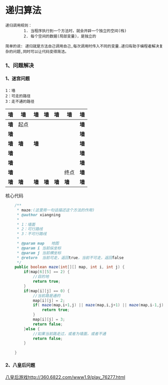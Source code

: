 # 递归算法



```
递归调用规则：
		1. 当程序执行到一个方法时，就会开辟一个独立的空间(栈)
		2. 每个空间的数据(局部变量)，是独立的
		
简单的说: 递归就是方法自己调用自己,每次调用时传入不同的变量.递归有助于编程者解决复杂的问题,同时可以让代码变得简洁。

```



### 1、问题解决

#### 1、迷宫问题

```
1：墙
2：可走的路径
3：走不通的路径
```

| 墙     | 墙     | 墙     | 墙     | 墙     | 墙     | 墙     |
| ------ | ------ | ------ | ------ | ------ | ------ | ------ |
| **墙** | 起点   |        |        |        |        | **墙** |
| **墙** |        |        |        |        |        | **墙** |
| **墙** | **墙** | **墙** |        |        |        | **墙** |
| **墙** |        |        |        |        |        | **墙** |
| **墙** |        |        |        |        |        | **墙** |
| **墙** |        |        |        |        | 终点   | **墙** |
| **墙** | **墙** | **墙** | **墙** | **墙** | **墙** | **墙** |

核心代码

```java
	/**
	 * maze:(这里用一句话描述这个方法的作用)
	 * @author xiangning
	 * 
	 * 1：墙面
	 * 2：可行路线
	 * 3：不可行路线
	 *
	 * @param map	地图
	 * @param i	当前纵坐标
	 * @param j	当前横坐标
	 * @return	当前可走，返回true，当前不可走，返回false
	 */
	public boolean maze(int[][] map, int i, int j) {
		if(map[6][5] == 2) {
            //目的地
			return true;
		}
		if(map[i][j] == 0) {
			//当前路是通的
			map[i][j] = 2;
			if( maze(map,i+1,j) || maze(map,i,j+1) || maze(map,i-1,j) || maze(map,i,j-1)  ) {
				return true;
			}
			map[i][j] = 3;
			return false;
		}else {
			//如果当前路走过，或者为墙面，或者不通
			return false;
		}
		
	}	
```



#### 2、八皇后问题

[八皇后游戏http://360.6822.com/www1.9/play_76277.html](http://360.6822.com/www1.9/play_76277.html)



